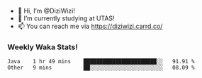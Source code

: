 - 👋 Hi, I’m @DiziWizi!
- 🌱 I’m currently studying at UTAS!
- 📫 You can reach me via https://diziwizi.carrd.co/

### Weekly Waka Stats!
<!--START_SECTION:waka-->

```text
Java    1 hr 49 mins    ███████████████████████░░   91.91 %
Other   9 mins          ██░░░░░░░░░░░░░░░░░░░░░░░   08.09 %
```

<!--END_SECTION:waka-->
